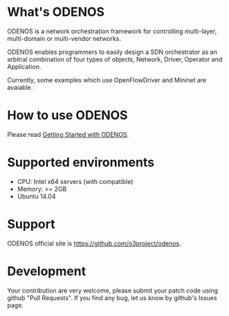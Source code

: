 What's ODENOS
==========================
ODENOS is a network orchestration framework for controlling
multi-layer, multi-domain or multi-vendor networks.

ODENOS enables programmers to easily design a SDN orchestrator
as an arbitral combination of four types of objects, Network, 
Driver, Operator and Application.

Currently, some examples which use OpenFlowDriver and Mininet
are avaiable.


How to use ODENOS
==========================
Please read [Getting Started with ODENOS](/doc/QUICKSTART.md).


Supported environments
==========================
- CPU: Intel x64 servers (with compatible)
- Memory: >= 2GB
- Ubuntu 14.04


Support
==========================
ODENOS official site is <https://github.com/o3project/odenos>.


Development
==========================
Your contribution are very welcome, please submit your patch code using
github "Pull Requests".
If you find any bug, let us know by github's Issues page.

